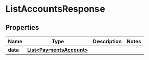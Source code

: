 

# ListAccountsResponse


## Properties

| Name | Type | Description | Notes |
|------------ | ------------- | ------------- | -------------|
|**data** | [**List&lt;PaymentsAccount&gt;**](PaymentsAccount.md) |  |  |



